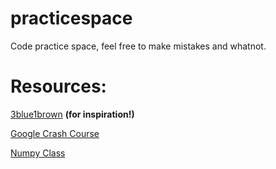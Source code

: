 # practicespace
Code practice space, feel free to make mistakes and whatnot.

# Resources:

<a href="https://www.youtube.com/watch?v=aircAruvnKk">3blue1brown<a/> **(for inspiration!)** <br />

<a href="https://developers.google.com/machine-learning/crash-course/ml-intro">Google Crash Course<br />

<a href="https://www.udemy.com/course/numpy-python/">Numpy Class<br />

